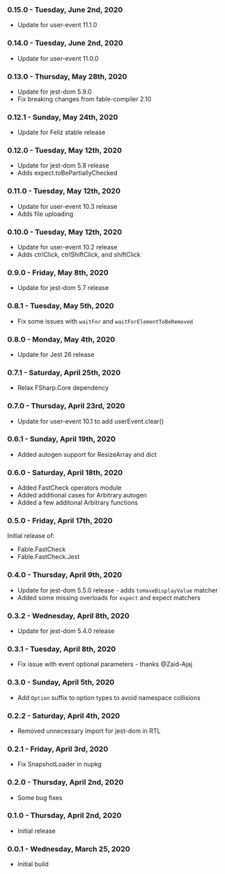 ### 0.15.0 - Tuesday, June 2nd, 2020
* Update for user-event 11.1.0

### 0.14.0 - Tuesday, June 2nd, 2020
* Update for user-event 11.0.0

### 0.13.0 - Thursday, May 28th, 2020
* Update for jest-dom 5.9.0
* Fix breaking changes from fable-compiler 2.10

### 0.12.1 - Sunday, May 24th, 2020
* Update for Feliz stable release

### 0.12.0 - Tuesday, May 12th, 2020
* Update for jest-dom 5.8 release
* Adds expect.toBePartiallyChecked

### 0.11.0 - Tuesday, May 12th, 2020
* Update for user-event 10.3 release
* Adds file uploading

### 0.10.0 - Tuesday, May 12th, 2020
* Update for user-event 10.2 release
* Adds ctrlClick, ctrlShiftClick, and shiftClick

### 0.9.0 - Friday, May 8th, 2020
* Update for jest-dom 5.7 release

### 0.8.1 - Tuesday, May 5th, 2020
* Fix some issues with `waitFor` and `waitForElementToBeRemoved`

### 0.8.0 - Monday, May 4th, 2020
* Update for Jest 26 release

### 0.7.1 - Saturday, April 25th, 2020
* Relax FSharp.Core dependency

### 0.7.0 - Thursday, April 23rd, 2020
* Update for user-event 10.1 to add userEvent.clear()

### 0.6.1 - Sunday, April 19th, 2020
* Added autogen support for ResizeArray and dict

### 0.6.0 - Saturday, April 18th, 2020
* Added FastCheck operators module
* Added additional cases for Arbitrary.autogen
* Added a few additonal Arbitrary functions

### 0.5.0 - Friday, April 17th, 2020
Initial release of:
* Fable.FastCheck
* Fable.FastCheck.Jest

### 0.4.0 - Thursday, April 9th, 2020
* Update for jest-dom 5.5.0 release - adds `toHaveDisplayValue` matcher
* Added some missing overloads for `expect` and expect matchers

### 0.3.2 - Wednesday, April 8th, 2020
* Update for jest-dom 5.4.0 release

### 0.3.1 - Tuesday, April 8th, 2020
* Fix issue with event optional parameters - thanks @Zaid-Ajaj

### 0.3.0 - Sunday, April 5th, 2020
* Add `Option` suffix to option types to avoid namespace collisions

### 0.2.2 - Saturday, April 4th, 2020
* Removed unnecessary import for jest-dom in RTL

### 0.2.1 - Friday, April 3rd, 2020
* Fix SnapshotLoader in nupkg

### 0.2.0 - Thursday, April 2nd, 2020
* Some bug fixes

### 0.1.0 - Thursday, April 2nd, 2020
* Initial release

### 0.0.1 - Wednesday, March 25, 2020
* Initial build
